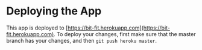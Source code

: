 # Deploying the App

This app is deployed to
[https://bit-fit.herokuapp.com](https://bit-fit.herokuapp.com). To deploy your
changes, first make sure that the master branch has your changes, and then `git
push heroku master`.
